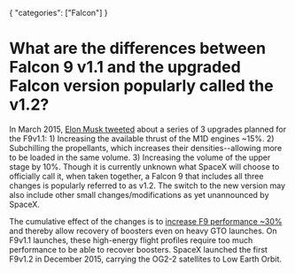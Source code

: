 {
    "categories": ["Falcon"]
}

# What are the differences between Falcon 9 v1.1 and the upgraded Falcon version popularly called the v1.2?

In March 2015, [Elon Musk tweeted](https://twitter.com/elonmusk/status/572257004938403840) about a series of 3 upgrades planned for the F9v1.1: 1) Increasing the available thrust of the M1D engines ~15%.  2) Subchilling the propellants, which increases their densities--allowing more to be loaded in the same volume.  3) Increasing the volume of the upper stage by 10%.  Though it is currently unknown what SpaceX will choose to officially call it, when taken together, a Falcon 9 that includes all three changes is popularly referred to as v1.2.  The switch to the new version may also include other small changes/modifications as yet unannounced by SpaceX.

The cumulative effect of the changes is to [increase F9 performance ~30%](https://twitter.com/pbdes/status/577879010262188033) and thereby allow recovery of boosters even on heavy GTO launches. On F9v1.1 launches, these high-energy flight profiles require too much performance to be able to recover boosters. SpaceX launched the first F9v1.2 in December 2015, carrying the OG2-2 satellites to Low Earth Orbit.
